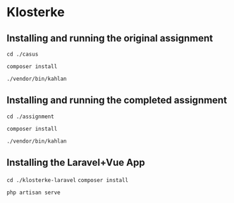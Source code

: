 # Klosterke

## Installing and running the original assignment
`cd ./casus`

`composer install`

`./vendor/bin/kahlan`

## Installing and running the completed assignment
`cd ./assignment`

`composer install`

`./vendor/bin/kahlan`

## Installing the Laravel+Vue App
`cd ./klosterke-laravel`
`composer install`

`php artisan serve`
